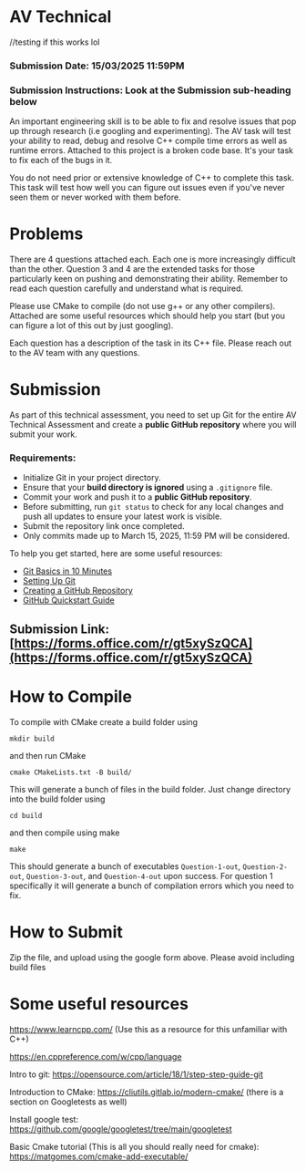 # AV Technical
//testing if this works lol
### **Submission Date**: 15/03/2025 11:59PM
### **Submission Instructions**: Look at the Submission sub-heading below

An important engineering skill is to be able to fix and resolve issues that pop up through research (i.e googling and experimenting). The AV task will test your ability to read, debug and resolve C++ compile time errors as well as runtime errors. Attached to this project is a broken code base. It's your task to fix each of the bugs in it.

You do not need prior or extensive knowledge of C++ to complete this task. This task will test how well you can figure out issues even if you've never seen them or never worked with them before.

# Problems

There are 4 questions attached each. Each one is more increasingly difficult than the other. Question 3 and 4 are the extended tasks for those particularly keen on pushing and demonstrating their ability. Remember to read each question carefully and understand what is required.

Please use CMake to compile (do not use g++ or any other compilers). Attached are some useful resources which should help you start (but you can figure a lot of this out by just googling).

Each question has a description of the task in its C++ file. Please reach out to the AV team with any questions.

# **Submission**  
As part of this technical assessment, you need to set up Git for the entire AV Technical Assessment and create a **public GitHub repository** where you will submit your work.  

### **Requirements:**  
- Initialize Git in your project directory.  
- Ensure that your **build directory is ignored** using a `.gitignore` file.  
- Commit your work and push it to a **public GitHub repository**.
- Before submitting, run `git status` to check for any local changes and push all updates to ensure your latest work is visible.  
- Submit the repository link once completed.
- Only commits made up to March 15, 2025, 11:59 PM will be considered.  

To help you get started, here are some useful resources:  
- [Git Basics in 10 Minutes](https://www.freecodecamp.org/news/learn-the-basics-of-git-in-under-10-minutes-da548267cc91/)  
- [Setting Up Git](https://docs.github.com/en/get-started/getting-started-with-git/set-up-git)  
- [Creating a GitHub Repository](https://docs.github.com/en/repositories/creating-and-managing-repositories/creating-a-new-repository)  
- [GitHub Quickstart Guide](https://docs.github.com/en/repositories/creating-and-managing-repositories/quickstart-for-repositories)  

## **Submission Link:** [https://forms.office.com/r/gt5xySzQCA](https://forms.office.com/r/gt5xySzQCA)  

# How to Compile

To compile with CMake create a build folder using

`mkdir build`

and then run CMake

`cmake CMakeLists.txt -B build/`

This will generate a bunch of files in the build folder. Just change directory into the build folder using

`cd build`

and then compile using make

`make`

This should generate a bunch of executables `Question-1-out`, `Question-2-out`, `Question-3-out`, and `Question-4-out` upon success. For question 1 specifically it will generate a bunch of compilation errors which you need to fix.


# How to Submit
Zip the file, and upload using the google form above. Please avoid including build files

# Some useful resources

https://www.learncpp.com/ (Use this as a resource for this unfamiliar with C++)

https://en.cppreference.com/w/cpp/language

Intro to git: https://opensource.com/article/18/1/step-step-guide-git

Introduction to CMake: https://cliutils.gitlab.io/modern-cmake/ (there is a section on Googletests as well)

Install google test: https://github.com/google/googletest/tree/main/googletest

Basic Cmake tutorial (This is all you should really need for cmake): https://matgomes.com/cmake-add-executable/
